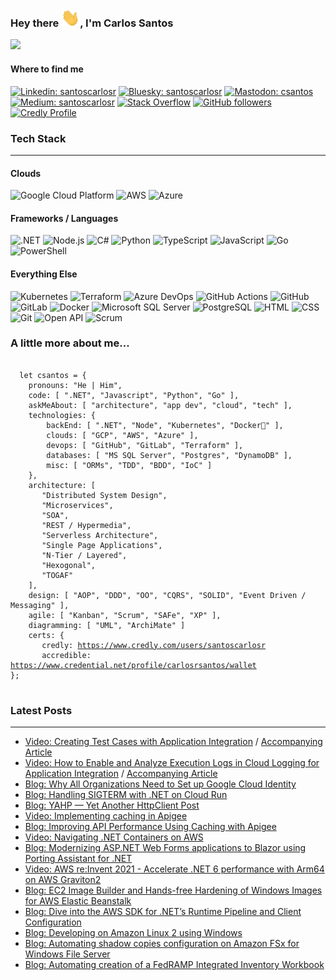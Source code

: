 ### Hey there <img src="https://raw.githubusercontent.com/ABSphreak/ABSphreak/master/gifs/Hi.gif" width="30px">, I'm Carlos Santos 

![](https://komarev.com/ghpvc/?username=csantos&style=for-the-badge&abbreviated=true)

#### Where to find me

[![Linkedin: santoscarlosr](https://img.shields.io/badge/-LinkedIn-blue?style=for-the-badge&logo=Linkedin&logoColor=white&link=https://www.linkedin.com/in/santoscarlosr/)](https://www.linkedin.com/in/santoscarlosr/)
[![Bluesky: santoscarlosr](https://img.shields.io/badge/-bluesky-0285FF?style=for-the-badge&logo=bluesky&logoColor=white&link=https://bsky.app/profile/santoscarlosr.bsky.social)](https://bsky.app/profile/santoscarlosr.bsky.social)
[![Mastodon: csantos](https://img.shields.io/badge/-Mastodon-blue?style=for-the-badge&logo=mastodon&logoColor=white&link=https://fosstodon.org/@csantos)](https://fosstodon.org/@csantos)
[![Medium: santoscarlosr](https://img.shields.io/badge/-medium-gray?style=for-the-badge&logo=medium&logoColor=white&labelColor=black&link=https://medium.com/@santoscarlosr)](https://medium.com/@santoscarlosr)
[![Stack Overflow](https://img.shields.io/stackexchange/stackoverflow/r/1225047?color=orange&label=Stack%20Overflow&logo=stackoverflow&style=for-the-badge&link=https://stackoverflow.com/users/1225047/carlos)](https://stackoverflow.com/users/1225047/carlos)
[![GitHub followers](https://img.shields.io/github/followers/csantos?label=GitHub&labelcolor=red&style=for-the-badge&link=https://github.com/csantos&logo=github)](https://github.com/csantos)
[![Credly Profile](https://img.shields.io/badge/-Credly%20Profile-FF6B00?logo=credly&style=for-the-badge&logoColor=white&link=https://www.credly.com/users/santoscarlosr)](https://www.credly.com/users/santoscarlosr)

### Tech Stack
---

#### Clouds
![Google Cloud Platform](https://img.shields.io/badge/-Google_Cloud_Platform-4285F4?style=for-the-badge&logo=google-cloud&logoColor=white)
![AWS](https://img.shields.io/badge/-Amazon%20Web%20Services-232F3E?style=for-the-badge&logo=amazonaws)
![Azure](https://img.shields.io/badge/-Azure-0078D4?style=for-the-badge&logo=microsoftazure)

#### Frameworks / Languages

![.NET](https://img.shields.io/badge/.NET-512BD4?style=for-the-badge&logo=dotnet)
![Node.js](https://img.shields.io/badge/-Node.js-43853d?style=for-the-badge&logo=Node.js&logoColor=white)
![C#](https://img.shields.io/badge/-C%23-512BD4?style=for-the-badge&logo=csharp&logoColor=white)
![Python](https://img.shields.io/badge/-Python-ffd343?style=for-the-badge&logo=python)
![TypeScript](https://img.shields.io/badge/-TypeScript-007ACC?style=for-the-badge&logo=typescript&logoColor=white)
![JavaScript](https://img.shields.io/badge/JavaScript-gray?style=for-the-badge&logo=javascript&logoColor=F7DF1E)
![Go](https://img.shields.io/badge/-Go-00ADD8?style=for-the-badge&logo=go&logoColor=white)
![PowerShell](https://img.shields.io/badge/PowerShell-5391FE?style=for-the-badge&logo=powershell&logoColor=white)

#### Everything Else

![Kubernetes](https://img.shields.io/badge/-Kubernetes-326CE5?style=for-the-badge&logo=kubernetes&logoColor=white)
![Terraform](https://img.shields.io/badge/-Terraform-844FBA?style=for-the-badge&logo=terraform&logoColor=white)
![Azure DevOps](https://img.shields.io/badge/-Azure%20DevOps-0078D7?style=for-the-badge&logo=azuredevops)
![GitHub Actions](https://img.shields.io/badge/-Github_Actions-2088FF?style=for-the-badge&logo=github-actions&logoColor=white)
![GitHub](https://img.shields.io/badge/-Github-181717?style=for-the-badge&logo=github&logoColor=white)
![GitLab](https://img.shields.io/badge/-GitLab-gray?style=for-the-badge&logo=gitlab)
![Docker](https://img.shields.io/badge/-Docker-46a2f1?style=for-the-badge&logo=docker&logoColor=white)
![Microsoft SQL Server](https://img.shields.io/badge/-SQL%20Server-CC2927?style=for-the-badge&logo=microsoftsqlserver)
![PostgreSQL](https://img.shields.io/badge/-PostgreSQL-4169E1?style=for-the-badge&logo=postgresql&logoColor=white)
![HTML](https://img.shields.io/badge/-HTML-E34F26?style=for-the-badge&logo=html5&logoColor=white)
![CSS](https://img.shields.io/badge/-CSS-1572B6?style=for-the-badge&logo=css3&logoColor=white)
![Git](https://img.shields.io/badge/-Git-F05032?style=for-the-badge&logo=git&logoColor=white)
![Open API](https://img.shields.io/badge/-Open%20API-6BA539?style=for-the-badge&logo=openapiinitiative&logoColor=white)
![Scrum](https://img.shields.io/badge/-Scrum-009FDA?style=for-the-badge&logo=scrumalliance&logoColor=white)

### A little more about me...
<pre>
 <code>
  let csantos = {
    pronouns: "He | Him",
    code: [ ".NET", "Javascript", "Python", "Go" ],
    askMeAbout: [ "architecture", "app dev", "cloud", "tech" ],
    technologies: {
        backEnd: [ ".NET", "Node", "Kubernetes", "Docker🐳" ],
        clouds: [ "GCP", "AWS", "Azure" ],
        devops: [ "GitHub", "GitLab", "Terraform" ],
        databases: [ "MS SQL Server", "Postgres", "DynamoDB" ],
        misc: [ "ORMs", "TDD", "BDD", "IoC" ]
    },
    architecture: [
       "Distributed System Design", 
       "Microservices", 
       "SOA", 
       "REST / Hypermedia", 
       "Serverless Architecture", 
       "Single Page Applications",
       "N-Tier / Layered",
       "Hexogonal", 
       "TOGAF"
    ],
    design: [ "AOP", "DDD", "OO", "CQRS", "SOLID", "Event Driven / Messaging" ],
    agile: [ "Kanban", "Scrum", "SAFe", "XP" ],
    diagramming: [ "UML", "ArchiMate" ]
    certs: {
       credly: <a href="https://www.credly.com/users/santoscarlosr">https://www.credly.com/users/santoscarlosr</a>
       accredible: <a href="https://www.credential.net/profile/carlosrsantos/wallet">https://www.credential.net/profile/carlosrsantos/wallet</a>
};
 </code>
</pre></div>

### Latest Posts
---

* [Video: Creating Test Cases with Application Integration](https://youtu.be/IQ420PUmySA) / [Accompanying Article](https://www.googlecloudcommunity.com/gc/Cloud-Product-Articles/Creating-Test-Cases-with-Application-Integration/ta-p/894031)
* [Video: How to Enable and Analyze Execution Logs in Cloud Logging for Application Integration](https://www.youtube.com/watch?v=omEccd7VjBEk) / [Accompanying Article](https://www.googlecloudcommunity.com/gc/Cloud-Product-Articles/How-to-Enable-and-Analyze-Execution-Logs-in-Cloud-Logging-for/ta-p/861258)
* [Blog: Why All Organizations Need to Set up Google Cloud Identity](https://architectsnotebook.com/why-all-organizations-need-to-set-up-google-cloud-identity-18cbf8ed80f6)
* [Blog: Handling SIGTERM with .NET on Cloud Run](https://architectsnotebook.com/handling-sigterm-with-net-on-cloud-run-87cc1f44e4c8)
* [Blog: YAHP — Yet Another HttpClient Post](https://architectsnotebook.com/yahp-yet-another-httpclient-post-53bd67748f8e)
* [Video: Implementing caching in Apigee](https://www.youtube.com/watch?v=8YuThVK5p34&list=PLIivdWyY5sqJCRHhuNgWXhISaBkGINFGp)
* [Blog: Improving API Performance Using Caching with Apigee](https://www.googlecloudcommunity.com/gc/Cloud-Product-Articles/Improving-API-Performance-Using-Caching-with-Apigee/ta-p/602826)
* [Video: Navigating .NET Containers on AWS](https://www.youtube.com/watch?v=AILmiVrkxRA)
* [Blog: Modernizing ASP.NET Web Forms applications to Blazor using Porting Assistant for .NET](https://aws.amazon.com/blogs/modernizing-with-aws/modernizing-asp-net-web-forms-to-blazor/)
* [Video: AWS re:Invent 2021 - Accelerate .NET 6 performance with Arm64 on AWS Graviton2](https://www.youtube.com/watch?v=iMlyZI9NhFw)
* [Blog: EC2 Image Builder and Hands-free Hardening of Windows Images for AWS Elastic Beanstalk](https://aws.amazon.com/blogs/devops/ec2-image-builder-for-windows-on-aws-elastic-beanstalk/)
* [Blog: Dive into the AWS SDK for .NET’s Runtime Pipeline and Client Configuration](https://aws.amazon.com/blogs/developer/dive-into-the-aws-sdk-for-dotnet-runtime-pipeline/)
* [Blog: Developing on Amazon Linux 2 using Windows](https://aws.amazon.com/blogs/developer/developing-on-amazon-linux-2-using-windows/)
* [Blog: Automating shadow copies configuration on Amazon FSx for Windows File Server](https://aws.amazon.com/blogs/storage/enabling-microsoft-shadow-copies-with-amazon-fsx-for-windows-file-server/)
* [Blog: Automating creation of a FedRAMP Integrated Inventory Workbook](https://aws.amazon.com/blogs/publicsector/automating-creation-fedramp-integrated-inventory-workbook/)
<!--
**csantos/csantos** is a ✨ _special_ ✨ repository because its `README.md` (this file) appears on your GitHub profile.
👋
Here are some ideas to get you started:

- 🔭 I’m currently working on ...
- 🌱 I’m currently learning ...
- 👯 I’m looking to collaborate on ...
- 🤔 I’m looking for help with ...
- 💬 Ask me about ...
- 📫 How to reach me: ...
- 😄 Pronouns: ...
- ⚡ Fun fact: ...

### Public Contributions

<details>
  <summary><b>✨ GitHub Stats</b></summary>
  <br />
![csantos' Stats](https://github-readme-stats.vercel.app/api?username=csantos&theme=vue-dark&show_icons=true&hide_border=true)
![csantos' Streak](https://github-readme-streak-stats.herokuapp.com/?user=csantos&theme=vue-dark&hide_border=true)
![csantos' Top Languages](https://github-readme-stats.vercel.app/api/top-langs/?username=csantos&theme=vue-dark&show_icons=true&hide_border=true&layout=compact)
![csantos' Activity](https://github-readme-activity-graph.vercel.app/graph?username=csantos&theme=react-dark&bg_color=20232a&hide_border=true)
</details>
-->
